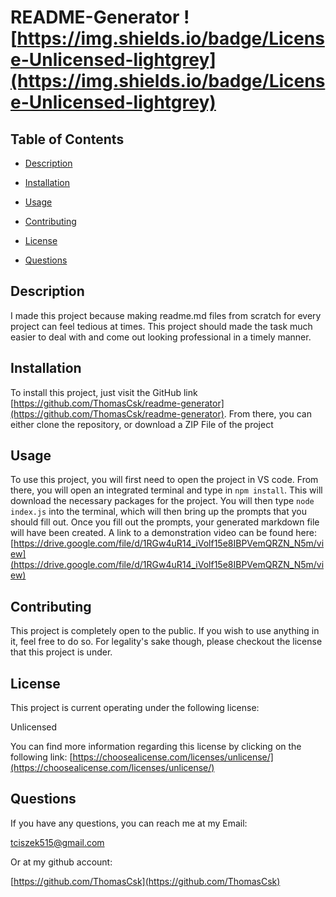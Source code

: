 # README-Generator ![https://img.shields.io/badge/License-Unlicensed-lightgrey](https://img.shields.io/badge/License-Unlicensed-lightgrey)
  
## Table of Contents

- [Description](#description)

- [Installation](#installation)
  
- [Usage](#usage)
 
- [Contributing](#contributing)
 
- [License](#license)

- [Questions](#questions)

## Description

I made this project because making readme.md files from scratch for every project can feel tedious at times. This project should made the task much easier to deal with and come out looking professional in a timely manner.

## Installation
  
To install this project, just visit the GitHub link [https://github.com/ThomasCsk/readme-generator](https://github.com/ThomasCsk/readme-generator). From there, you can either clone the repository, or download a ZIP File of the project
  
## Usage
  
To use this project, you will first need to open the project in VS code. From there, you will open an integrated terminal and type in `npm install`. This will download the necessary packages for the project. You will then type `node index.js` into the terminal, which will then bring up the prompts that you should fill out. Once you fill out the prompts, your generated markdown file will have been created. A link to a demonstration video can be found here: [https://drive.google.com/file/d/1RGw4uR14_iVolf15e8IBPVemQRZN_N5m/view](https://drive.google.com/file/d/1RGw4uR14_iVolf15e8IBPVemQRZN_N5m/view)

## Contributing

This project is completely open to the public. If you wish to use anything in it, feel free to do so. For legality's sake though, please checkout the license that this project is under.
 
## License

This project is current operating under the following license:

Unlicensed

You can find more information regarding this license by clicking on the following link:
[https://choosealicense.com/licenses/unlicense/](https://choosealicense.com/licenses/unlicense/)

## Questions

If you have any questions, you can reach me at my Email:

[tciszek515@gmail.com](#tciszek515@gmail.com)

Or at my github account:

[https://github.com/ThomasCsk](https://github.com/ThomasCsk)
